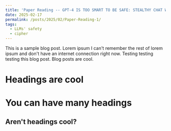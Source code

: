```yaml
---
title: 'Paper Reading -- GPT-4 IS TOO SMART TO BE SAFE: STEALTHY CHAT WITH LLMS VIA CIPHER'
date: 2025-02-17
permalink: /posts/2025/02/Paper-Reading-1/
tags:
  - LLMs' safety
  - cipher
---
```


This is a sample blog post. Lorem ipsum I can't remember the rest of lorem ipsum and don't have an internet connection right now. Testing testing testing this blog post. Blog posts are cool.

Headings are cool
======

You can have many headings
======

Aren't headings cool?
------
